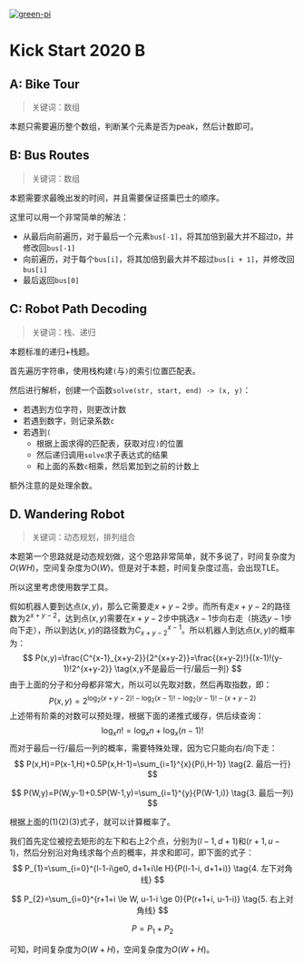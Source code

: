 [![green-pi](https://img.shields.io/badge/Rendered%20with-Green%20Pi-00d571?style=flat-square)](https://github.com/nschloe/green-pi?activate&inlineMath=$)

# Kick Start 2020 B

## A: Bike Tour

> 关键词：数组

本题只需要遍历整个数组，判断某个元素是否为peak，然后计数即可。

## B: Bus Routes

> 关键词：数组

本题需要求最晚出发的时间，并且需要保证搭乘巴士的顺序。

这里可以用一个非常简单的解法：

- 从最后向前遍历，对于最后一个元素`bus[-1]`，将其加倍到最大并不超过`D`，并修改回`bus[-1]`
- 向前遍历，对于每个`bus[i]`，将其加倍到最大并不超过`bus[i + 1]`，并修改回`bus[i]`
- 最后返回`bus[0]`

## C: Robot Path Decoding

> 关键词：栈、递归

本题标准的递归+栈题。

首先遍历字符串，使用栈构建`(`与`)`的索引位置匹配表。

然后进行解析，创建一个函数`solve(str, start, end) -> (x, y)`：

- 若遇到方位字符，则更改计数
- 若遇到数字，则记录系数`c`
- 若遇到`(`
  - 根据上面求得的匹配表，获取对应`)`的位置
  - 然后递归调用`solve`求子表达式的结果
  - 和上面的系数`c`相乘，然后累加到之前的计数上

额外注意的是处理余数。

## D. Wandering Robot

> 关键词：动态规划，排列组合

本题第一个思路就是动态规划做，这个思路非常简单，就不多说了，时间复杂度为$O(WH)$，空间复杂度为$O(W)$。但是对于本题，时间复杂度过高，会出现TLE。

所以这里考虑使用数学工具。

假如机器人要到达点$(x,y)$，那么它需要走$x+y-2$步。而所有走$x+y-2$的路径数为$2^{x+y-2}$，达到点$(x,y)$需要在$x+y-2$步中挑选$x-1$步向右走（挑选$y-1$步向下走），所以到达$(x,y)$的路径数为$C_{x+y-2}^{x-1}$。所以机器人到达点$(x,y)$的概率为：
$$
P(x,y)=\frac{C^{x-1}_{x+y-2}}{2^{x+y-2}}=\frac{(x+y-2)!}{(x-1)!(y-1)!2^{x+y-2}} \tag{x,y不是最后一行/最后一列}
$$
由于上面的分子和分母都非常大，所以可以先取对数，然后再取指数，即：
$$
P(x,y)=2^{\log_{2}{(x+y-2)!}-\log_{2}{(x-1)!}-\log_{2}{(y-1)!}-(x+y-2)} \tag{1. x,y不是最后一行/最后一列}
$$
上述带有阶乘的对数可以预处理，根据下面的递推式缓存，供后续查询：
$$
\log_{x}{n!}=\log_{x}{n}+\log_{x}{(n-1)!}
$$
而对于最后一行/最后一列的概率，需要特殊处理，因为它只能向右/向下走：
$$
P(x,H)=P(x-1,H)+0.5P(x,H-1)=\sum_{i=1}^{x}{P(i,H-1)} \tag{2. 最后一行}
$$

$$
P(W,y)=P(W,y-1)+0.5P(W-1,y)=\sum_{i=1}^{y}{P(W-1,i)} \tag{3. 最后一列}
$$

根据上面的$(1)(2)(3)$式子，就可以计算概率了。

我们首先定位被挖去矩形的左下和右上2个点，分别为$(l-1,d+1)$和$(r+1,u-1)$，然后分别沿对角线求每个点的概率，并求和即可，即下面的式子：
$$
P_{1}=\sum_{i=0}^{l-1-i\ge0, d+1+i\le H}{P(l-1-i, d+1+i)} \tag{4. 左下对角线}
$$

$$
P_{2}=\sum_{i=0}^{r+1+i \le W, u-1-i \ge 0}{P(r+1+i, u-1-i)} \tag{5. 右上对角线}
$$

$$
P=P_{1}+P_{2} \tag{6. 最终答案}
$$

可知，时间复杂度为$O(W+H)$，空间复杂度为$O(W+H)$。